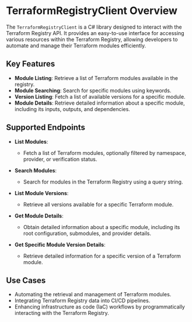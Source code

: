 # TerraformRegistryClient Overview

The `TerraformRegistryClient` is a C# library designed to interact with the Terraform Registry API. It provides an easy-to-use interface for accessing various resources within the Terraform Registry, allowing developers to automate and manage their Terraform modules efficiently.

## Key Features

- **Module Listing**: Retrieve a list of Terraform modules available in the registry.
- **Module Searching**: Search for specific modules using keywords.
- **Version Listing**: Fetch a list of available versions for a specific module.
- **Module Details**: Retrieve detailed information about a specific module, including its inputs, outputs, and dependencies.

## Supported Endpoints

- **List Modules**:
  - Fetch a list of Terraform modules, optionally filtered by namespace, provider, or verification status.

- **Search Modules**:
  - Search for modules in the Terraform Registry using a query string.

- **List Module Versions**:
  - Retrieve all versions available for a specific Terraform module.

- **Get Module Details**:
  - Obtain detailed information about a specific module, including its root configuration, submodules, and provider details.

- **Get Specific Module Version Details**:
  - Retrieve detailed information for a specific version of a Terraform module.

## Use Cases

- Automating the retrieval and management of Terraform modules.
- Integrating Terraform Registry data into CI/CD pipelines.
- Enhancing infrastructure as code (IaC) workflows by programmatically interacting with the Terraform Registry.
